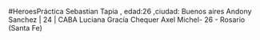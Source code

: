#HeroesPráctica
Sebastian Tapia , edad:26 ,ciudad: Buenos aires
Andony Sanchez | 24 | CABA
Luciana Gracía Chequer
Axel Michel- 26 - Rosario (Santa Fe) 

